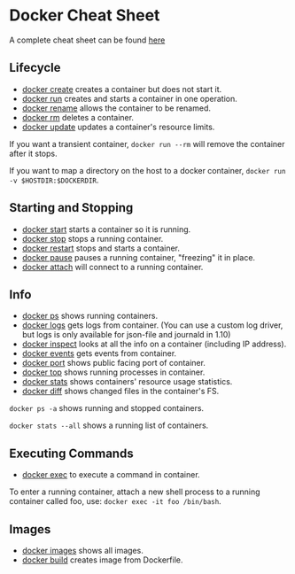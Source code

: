 <!---
 * Copyright © 2021 Data and Service Center for the Humanities and/or DaSCH Service Platform contributors.
 * SPDX-License-Identifier: Apache-2.0
-->

# Docker Cheat Sheet

A complete cheat sheet can be found
[here](https://github.com/wsargent/docker-cheat-sheet)

## Lifecycle

  - [docker create](https://docs.docker.com/engine/reference/commandline/create)
    creates a container but does not start it.
  - [docker run](https://docs.docker.com/engine/reference/commandline/run)
    creates and starts a container in one operation.
  - [docker rename](https://docs.docker.com/engine/reference/commandline/rename/)
    allows the container to be renamed.
  - [docker rm](https://docs.docker.com/engine/reference/commandline/rm)
    deletes a container.
  - [docker update](https://docs.docker.com/engine/reference/commandline/update/)
    updates a container's resource limits.

If you want a transient container, `docker run --rm` will remove the
container after it stops.

If you want to map a directory on the host to a docker container,
`docker run -v $HOSTDIR:$DOCKERDIR`.

## Starting and Stopping

  - [docker start](https://docs.docker.com/engine/reference/commandline/start)
    starts a container so it is running.
  - [docker stop](https://docs.docker.com/engine/reference/commandline/stop) stops a
    running container.
  - [docker restart](https://docs.docker.com/engine/reference/commandline/restart)
    stops and starts a container.
  - [docker pause](https://docs.docker.com/engine/reference/commandline/pause/)
    pauses a running container, "freezing" it in place.
  - [docker attach](https://docs.docker.com/engine/reference/commandline/attach)
    will connect to a running container.

## Info

  - [docker ps](https://docs.docker.com/engine/reference/commandline/ps)
    shows running containers.
  - [docker logs](https://docs.docker.com/engine/reference/commandline/logs) gets
    logs from container. (You can use a custom log driver, but logs is
    only available for json-file and journald in 1.10)
  - [docker inspect](https://docs.docker.com/engine/reference/commandline/inspect)
    looks at all the info on a container (including IP address).
  - [docker events](https://docs.docker.com/engine/reference/commandline/events)
    gets events from container.
  - [docker port](https://docs.docker.com/engine/reference/commandline/port) shows
    public facing port of container.
  - [docker top](https://docs.docker.com/engine/reference/commandline/top)
    shows running processes in container.
  - [docker stats](https://docs.docker.com/engine/reference/commandline/stats) shows
    containers' resource usage statistics.
  - [docker diff](https://docs.docker.com/engine/reference/commandline/diff) shows
    changed files in the container's FS.

`docker ps -a` shows running and stopped containers.

`docker stats --all` shows a running list of containers.

## Executing Commands

  - [docker exec](https://docs.docker.com/engine/reference/commandline/exec) to
    execute a command in container.

To enter a running container, attach a new shell process to a running
container called foo, use: `docker exec -it foo /bin/bash`.

## Images

  - [docker images](https://docs.docker.com/engine/reference/commandline/images)
    shows all images.
  - [docker build](https://docs.docker.com/engine/reference/commandline/build)
    creates image from Dockerfile.
